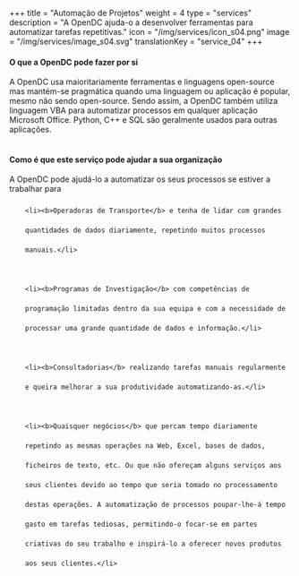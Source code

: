 +++
title = "Automação de Projetos"
weight = 4
type = "services"
description = "A OpenDC ajuda-o a desenvolver ferramentas para automatizar tarefas repetitivas."
icon = "/img/services/icon_s04.png"
image = "/img/services/image_s04.svg"
translationKey = "service_04"
+++

#### O que a OpenDC pode fazer por si
A OpenDC usa maioritariamente ferramentas e linguagens open-source mas mantém-se pragmática quando uma linguagem ou aplicação é popular, mesmo não sendo open-source. Sendo assim, a OpenDC também utiliza linguagem VBA para automatizar processos em qualquer aplicação Microsoft Office. Python, C++ e SQL são geralmente usados para outras aplicações.
<br></br>

#### Como é que este serviço pode ajudar a sua organização
A OpenDC pode ajudá-lo a automatizar os seus processos se estiver a trabalhar para 

<ul style="list-style-type:disc; padding-left:2em; line-height:250%;">

	<li><b>Operadoras de Transporte</b> e tenha de lidar com grandes quantidades de dados diariamente, repetindo muitos processos manuais.</li>
	
	<li><b>Programas de Investigação</b> com competências de programação limitadas dentro da sua equipa e com a necessidade de processar uma grande quantidade de dados e informação.</li>
	
	<li><b>Consultadorias</b> realizando tarefas manuais regularmente e queira melhorar a sua produtividade automatizando-as.</li>
	
	<li><b>Quaisquer negócios</b> que percam tempo diariamente repetindo as mesmas operações na Web, Excel, bases de dados, ficheiros de texto, etc. Ou que não ofereçam alguns serviços aos seus clientes devido ao tempo que seria tomado no processamento destas operações. A automatização de processos poupar-lhe-á tempo gasto em tarefas tediosas, permitindo-o focar-se em partes criativas do seu trabalho e inspirá-lo a oferecer novos produtos aos seus clientes.</li>
	
</ul>

